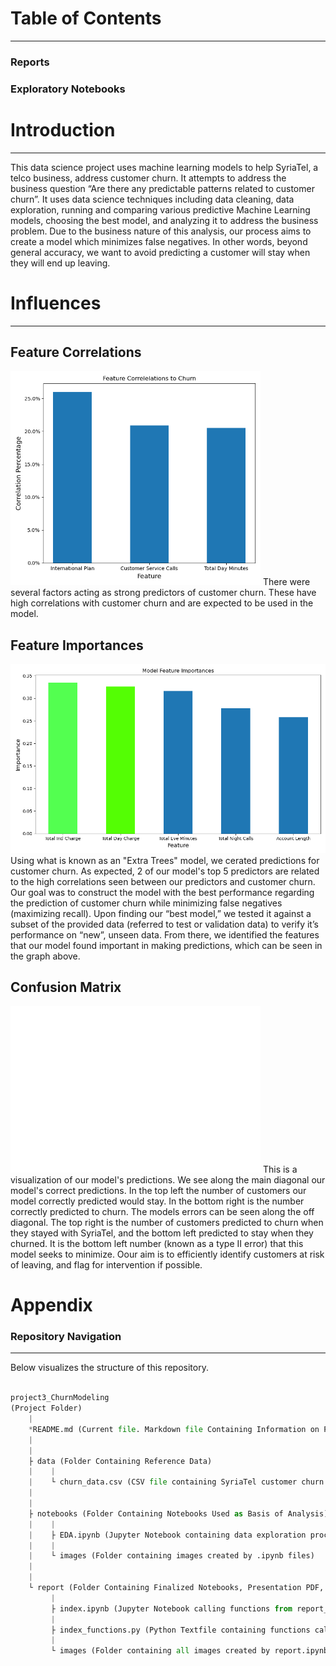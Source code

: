 # Table of Contents
___
### Reports
<!-- - [Predictive Model and Visualizations](./notebooks/reports/index.ipynb)
- [Presentation](./reports/SyriaTel_Churn_presentation.pdf) -->

### Exploratory Notebooks
<!-- - [Data Cleanup and Exploration](./notebooks/EDA.ipynb) -->

# Introduction
___
This data science project uses machine learning models to help SyriaTel, a telco business, address customer churn. It attempts to address the business question “Are there any predictable patterns related to customer churn”.  It uses data science techniques including data cleaning, data exploration, running and comparing various predictive Machine Learning models, choosing the best model, and analyzing it to address the business problem.  Due to the business nature of this analysis, our process aims to create a model which minimizes false negatives. In other words, beyond general accuracy, we want to avoid predicting a customer will stay when they will end up leaving.


# Influences
___

## Feature Correlations
<img src = notebooks/images/Feature_corr.png width= 400px>
There were several factors acting as strong predictors of customer churn. These have high correlations with customer churn and are expected to be used in the model.

## Feature Importances
<img src = notebooks/images/Feature_importance.png width= 600px>
Using what is known as an "Extra Trees" model, we cerated predictions for customer churn. As expected, 2 of our model's top 5 predictors are related to the high correlations seen between our predictors and customer churn. Our goal was to construct the model with the best performance regarding the prediction of customer churn while minimizing false negatives (maximizing recall). Upon finding our “best model,” we tested it against a subset of the provided data (referred to test or validation data) to verify it’s performance on “new”, unseen data. From there, we identified the features that our model found important in making predictions, which can be seen in the graph above.

## Confusion Matrix
<img src = notebooks/images/final_confusion_matrix.png width= 400px>
This is a visualization of our model's predictions. We see along the main diagonal our model's correct predictions. In the top left the number of customers our model correctly predicted would stay. In the bottom right is the number correctly predicted to churn.
The models errors can be seen along the off diagonal. The top right is the number of customers predicted to churn when they stayed with SyriaTel, and the bottom left predicted to stay when they churned.
It is the bottom left number (known as a type II error) that this model seeks to minimize. Oour aim is to efficiently identify customers at risk of leaving, and flag for intervention if possible.





# Appendix
### Repository Navigation
___
Below visualizes the structure of this repository.
```python

project3_ChurnModeling
(Project Folder)
    |
    *README.md (Current file. Markdown file Containing Information on Project Purpose, Process, and Findings)
    |
    |       
    ├ data (Folder Containing Reference Data)
    |    |
    |    └ churn_data.csv (CSV file containing SyriaTel customer churn data)
    |
    |
    ├ notebooks (Folder Containing Notebooks Used as Basis of Analysis)
    |    |
    |    ├ EDA.ipynb (Jupyter Notebook containing data exploration process, initial model development, and creation of visualizations)
    |    |
    |    └ images (Folder containing images created by .ipynb files)
    |
    |
    └ report (Folder Containing Finalized Notebooks, Presentation PDF, and Visualizations)
         |
         ├ index.ipynb (Jupyter Notebook calling functions from report_functions.py that import and clean data. Further functions are called that create model and visualizations)
         |
         ├ index_functions.py (Python Textfile containing functions called in report.ipynb)
         |
         └ images (Folder containing all images created by report.ipynb used in final presentation)
    
```
